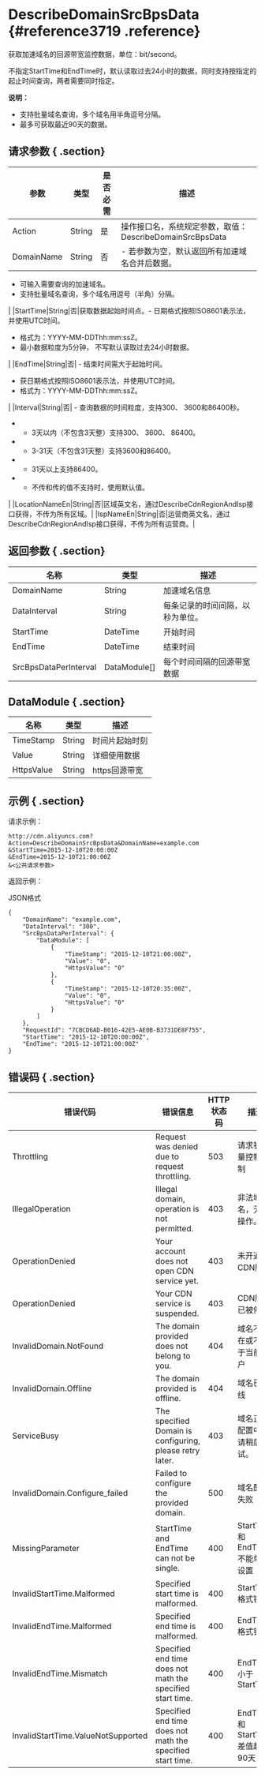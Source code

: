 # DescribeDomainSrcBpsData {#reference3719 .reference}

获取加速域名的回源带宽监控数据，单位：bit/second。

不指定StartTime和EndTime时，默认读取过去24小时的数据，同时支持按指定的起止时间查询，两者需要同时指定。

**说明：** 

-   支持批量域名查询，多个域名用半角逗号分隔。
-   最多可获取最近90天的数据。

## 请求参数 { .section}

|参数|类型|是否必需|描述|
|--|--|----|--|
|Action|String|是|操作接口名，系统规定参数，取值：DescribeDomainSrcBpsData|
|DomainName|String|否| -   若参数为空，默认返回所有加速域名合并后数据。
-   可输入需要查询的加速域名。
-   支持批量域名查询，多个域名用逗号（半角）分隔。

 |
|StartTime|String|否|获取数据起始时间点。-   日期格式按照ISO8601表示法，并使用UTC时间。
-   格式为：YYYY-MM-DDThh:mm:ssZ。
-   最小数据粒度为5分钟， 不写默认读取过去24小时数据。

|
|EndTime|String|否| -   结束时间需大于起始时间。
-   获日期格式按照ISO8601表示法，并使用UTC时间。
-   格式为：YYYY-MM-DDThh:mm:ssZ。

 |
|Interval|String|否| -   查询数据的时间粒度，支持300、 3600和86400秒。
-   - 3天以内（不包含3天整）支持300、 3600、 86400。
-   - 3-31天（不包含31天整）支持3600和86400。
-   - 31天以上支持86400。
-   - 不传和传的值不支持时，使用默认值。

 |
|LocationNameEn|String|否|区域英文名，通过DescribeCdnRegionAndIsp接口获得，不传为所有区域。|
|IspNameEn|String|否|运营商英文名，通过DescribeCdnRegionAndIsp接口获得，不传为所有运营商。|

## 返回参数 { .section}

|名称|类型|描述|
|--|--|--|
|DomainName|String|加速域名信息|
|DataInterval|String|每条记录的时间间隔，以秒为单位。|
|StartTime|DateTime|开始时间|
|EndTime|DateTime|结束时间|
|SrcBpsDataPerInterval|DataModule\[\]|每个时间间隔的回源带宽数据|

## DataModule { .section}

|名称|类型|描述|
|--|--|--|
|TimeStamp|String|时间片起始时刻|
|Value|String|详细使用数据|
|HttpsValue|String|https回源带宽|

## 示例 { .section}

请求示例：

```
http://cdn.aliyuncs.com?Action=DescribeDomainSrcBpsData&DomainName=example.com
&StartTime=2015-12-10T20:00:00Z
&EndTime=2015-12-10T21:00:00Z
&<公共请求参数>
```

返回示例：

JSON格式

```language-json
{
    "DomainName": "example.com",
    "DataInterval": "300",
    "SrcBpsDataPerInterval": {
        "DataModule": [
            {
                "TimeStamp": "2015-12-10T21:00:00Z",
                "Value": "0",
                "HttpsValue": "0"
            },
            {
                "TimeStamp": "2015-12-10T20:35:00Z",
                "Value": "0",
                "HttpsValue": "0"
            }
        ]
    },
    "RequestId": "7CBCD6AD-B016-42E5-AE0B-B3731DE8F755",
    "StartTime": "2015-12-10T20:00:00Z",
    "EndTime": "2015-12-10T21:00:00Z"
}

```

## 错误码 { .section}

|错误代码|错误信息|HTTP 状态码|描述|
|----|----|--------|--|
|Throttling|Request was denied due to request throttling.|503|请求被流量控制限制|
|IllegalOperation|Illegal domain, operation is not permitted.|403|非法域名，无法操作。|
|OperationDenied|Your account does not open CDN service yet.|403|未开通CDN服务|
|OperationDenied|Your CDN service is suspended.|403|CDN服务已被停止|
|InvalidDomain.NotFound|The domain provided does not belong to you.|404|域名不存在或不属于当前用户|
|InvalidDomain.Offline|The domain provided is offline.|404|域名已下线|
|ServiceBusy|The specified Domain is configuring, please retry later.|403|域名正在配置中，请稍后再试。|
|InvalidDomain.Configure\_failed|Failed to configure the provided domain.|500|域名配置失败|
|MissingParameter|StartTime and EndTime can not be single.|400|StartTime和EndTime不能单独设置|
|InvalidStartTime.Malformed|Specified start time is malformed.|400|StartTime格式错误|
|InvalidEndTime.Malformed|Specified end time is malformed.|400|EndTime格式错误|
|InvalidEndTime.Mismatch|Specified end time does not math the specified start time.|400|EndTime小于StartTime|
|InvalidStartTime.ValueNotSupported|Specified end time does not math the specified start time.|400|EndTime和StartTime差值超过90天|

